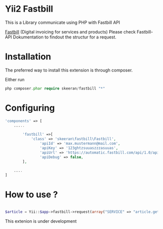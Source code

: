 Yii2 Fastbill
========
This is a Library communicate using PHP with Fastbill API

<a href="http://www.fastbill.com">Fastbill</a> (Digital invoicing for services and products)
Please check Fastbill-API Dokumentation to findout the structur for a request.



Installation
============

The preferred way to install this extension is through composer.

Either run

``` php
php composer.phar require skeeran/fastbill "*"
```

Configuring
=========

``` php
'components' => [
    .....
    
        'fastbill' =>[
            'class' => 'skeeran\fastbill\Fastbill',
                'apiId' => 'max.mustermann@mail.com',
                'apiKey' => '123ghtzsuuaszzzasuuas', 
                'apiUrl' => 'https://automatic.fastbill.com/api/1.0/api.php',
                'apiDebug' => false,
        ],
        
    ....
]
```

How to use ?
============
``` php

$article = Yii::$app->fastbill->request(array("SERVICE" => "article.get"));

```

This extenion is under development

